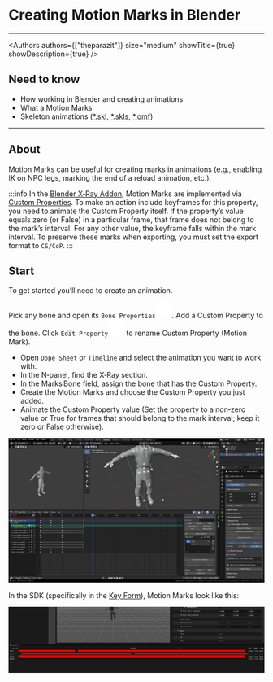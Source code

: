 # Creating Motion Marks in Blender

___

<Authors
  authors={["theparazit"]}
  size="medium"
  showTitle={true}
  showDescription={true}
/>

## Need to know

- How working in Blender and creating animations
- What a Motion Marks
- Skeleton animations ([*.skl](../../references/file-formats/animations/skl-skls.md), [*.skls](../../references/file-formats/animations/skl-skls.md), [*.omf](../../references/file-formats/animations/omf.md))

___

## About

Motion Marks can be useful for creating marks in animations (e.g., enabling IK on NPC legs, marking the end of a reload animation, etc.).

:::info
In the [Blender X‑Ray Addon](../../modding-tools/blender/blender-x-ray-addon-summary.md), Motion Marks are implemented via [Custom Properties](https://docs.blender.org/manual/en/latest/files/custom_properties.html).
To make an action include keyframes for this property, you need to animate the Custom Property itself.
If the property’s value equals zero (or False) in a particular frame, that frame does not belong to the mark’s interval.
For any other value, the keyframe falls within the mark interval.
To preserve these marks when exporting, you must set the export format to `CS/CoP`.
:::

## Start

To get started you’ll need to create an animation.

Pick any bone and open its `Bone Properties`![alt text](../../../static/icons/blender/bone.svg). Add a Custom Property to the bone. Click `Edit Property`![alt text svg-icon](../../../static/icons/blender/preferences.svg) to rename Custom Property (Motion Mark).

- Open `Dope Sheet` or `Timeline` and select the animation you want to work with.
- In the N‑panel, find the X‑Ray section.
- In the Marks Bone field, assign the bone that has the Custom Property.
- Create the Motion Marks and choose the Custom Property you just added.
- Animate the Custom Property value (Set the property to a non‑zero value or True for frames that should belong to the mark interval; keep it zero or False otherwise).

![alt text centered](assets/gifs/creating-motion-mark-example.gif)

In the SDK (specifically in the [Key Form](../../modding-tools/sdk/actor-editor/windows/key-form.md)), Motion Marks look like this:

![alt text centered](assets/images/motion-marks-in-sdk.png)
